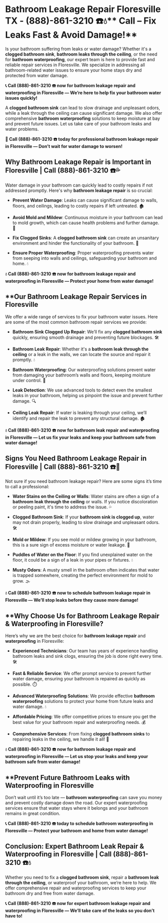 # Bathroom Leakage Repair Floresville TX - (888)-861-3210 ☎️💧** Call – Fix Leaks Fast & Avoid Damage!**

Is your bathroom suffering from leaks or water damage? Whether it's a **clogged bathroom sink**, **bathroom leaks through the ceiling**, or the need for **bathroom waterproofing**, our expert team is here to provide fast and reliable repair services in Floresville. We specialize in addressing all bathroom-related water issues to ensure your home stays dry and protected from water damage.

**📞 Call (888)-861-3210 ☎️ now for bathroom leakage repair and waterproofing in Floresville — We’re here to help fix your bathroom water issues quickly!**

A **clogged bathroom sink** can lead to slow drainage and unpleasant odors, while a leak through the ceiling can cause significant damage. We also offer comprehensive **bathroom waterproofing** solutions to keep moisture at bay and prevent future issues. Let us take care of your bathroom leaks and water problems.

**🚨 Call (888)-861-3210 ☎️ today for professional bathroom leakage repair in Floresville — Don’t wait for water damage to worsen!**

## **Why Bathroom Leakage Repair is Important in Floresville | Call (888)-861-3210 ☎️💦**

Water damage in your bathroom can quickly lead to costly repairs if not addressed promptly. Here's why **bathroom leakage repair** is so crucial:

- **Prevent Water Damage**: Leaks can cause significant damage to walls, floors, and ceilings, leading to costly repairs if left untreated. 🏚️
- **Avoid Mold and Mildew**: Continuous moisture in your bathroom can lead to mold growth, which can cause health problems and further damage. 🦠
- **Fix Clogged Sinks**: A **clogged bathroom sink** can create an unsanitary environment and hinder the functionality of your bathroom. 🚿
- **Ensure Proper Waterproofing**: Proper waterproofing prevents water from seeping into walls and ceilings, safeguarding your bathroom and home. 💧

**💧 Call (888)-861-3210 ☎️ now for bathroom leakage repair and waterproofing in Floresville — Protect your home from water damage!**

## **Our Bathroom Leakage Repair Services in Floresville 

We offer a wide range of services to fix your bathroom water issues. Here are some of the most common bathroom repair services we provide:

- **Bathroom Sink Clogged Up Repair**: We’ll fix any **clogged bathroom sink** quickly, ensuring smooth drainage and preventing future blockages. 🛠️
- **Bathroom Leak Repair**: Whether it's a **bathroom leak through the ceiling** or a leak in the walls, we can locate the source and repair it promptly. 💧
- **Bathroom Waterproofing**: Our waterproofing solutions prevent water from damaging your bathroom’s walls and floors, keeping moisture under control. 🚿
- **Leak Detection**: We use advanced tools to detect even the smallest leaks in your bathroom, helping us pinpoint the issue and prevent further damage. 🔍
- **Ceiling Leak Repair**: If water is leaking through your ceiling, we’ll identify and repair the leak to prevent any structural damage. 🏚️

**💧 Call (888)-861-3210 ☎️ now for bathroom leak repair and waterproofing in Floresville — Let us fix your leaks and keep your bathroom safe from water damage!**

## **Signs You Need Bathroom Leakage Repair in Floresville | Call (888)-861-3210 ☎️🚨**

Not sure if you need bathroom leakage repair? Here are some signs it’s time to call a professional:

- **Water Stains on the Ceiling or Walls**: Water stains are often a sign of a **bathroom leak through the ceiling** or walls. If you notice discoloration or peeling paint, it's time to address the issue. 💦
- **Clogged Bathroom Sink**: If your **bathroom sink is clogged up**, water may not drain properly, leading to slow drainage and unpleasant odors. 🛠️
- **Mold or Mildew**: If you see mold or mildew growing in your bathroom, this is a sure sign of excess moisture or water leakage. 🦠
- **Puddles of Water on the Floor**: If you find unexplained water on the floor, it could be a sign of a leak in your pipes or fixtures. 💧
- **Musty Odors**: A musty smell in the bathroom often indicates that water is trapped somewhere, creating the perfect environment for mold to grow. 🌫️

**💧 Call (888)-861-3210 ☎️ now to schedule bathroom leakage repair in Floresville — We’ll stop leaks before they cause more damage!**

## **Why Choose Us for Bathroom Leakage Repair & Waterproofing in Floresville? 

Here’s why we are the best choice for **bathroom leakage repair** and **waterproofing** in Floresville:

- **Experienced Technicians**: Our team has years of experience handling bathroom leaks and sink clogs, ensuring the job is done right every time. 🛠️
- **Fast & Reliable Service**: We offer prompt service to prevent further water damage, ensuring your bathroom is repaired as quickly as possible. ⏱️
- **Advanced Waterproofing Solutions**: We provide effective **bathroom waterproofing** solutions to protect your home from future leaks and water damage. 💧
- **Affordable Pricing**: We offer competitive prices to ensure you get the best value for your bathroom repair and waterproofing needs. 💰
- **Comprehensive Services**: From fixing **clogged bathroom sinks** to repairing leaks in the ceiling, we handle it all! 🔧

**💧 Call (888)-861-3210 ☎️ now for bathroom leakage repair and waterproofing in Floresville — Let us stop your leaks and keep your bathroom safe from water damage!**

## **Prevent Future Bathroom Leaks with Waterproofing in Floresville 

Don’t wait until it’s too late — **bathroom waterproofing** can save you money and prevent costly damage down the road. Our expert waterproofing services ensure that water stays where it belongs and your bathroom remains in great condition.

**📞 Call (888)-861-3210 ☎️ today to schedule bathroom waterproofing in Floresville — Protect your bathroom and home from water damage!**

## **Conclusion: Expert Bathroom Leak Repair & Waterproofing in Floresville | Call (888)-861-3210 ☎️💧**

Whether you need to fix a **clogged bathroom sink**, repair a **bathroom leak through the ceiling**, or waterproof your bathroom, we’re here to help. We offer comprehensive repair and waterproofing services to keep your bathroom dry and free from water damage.

**📞 Call (888)-861-3210 ☎️ now for expert bathroom leakage repair and waterproofing in Floresville — We’ll take care of the leaks so you don’t have to!**
